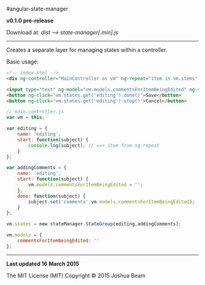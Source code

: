 #angular-state-manager

**v0.1.0 pre-release**

Download at: *dist --> state-manager[.min].js*

<hr>

Creates a separate layer for managing states within a controller.

Basic usage:
```html
<!-- index.html -->
<div ng-controller="MainController as vm" ng-repeat="item in vm.items" ng-click="vm.states.get('editing').start(item)">{{item.name}}</div>

<input type="text" ng-model="vm.models.commentsForItemBeingEdited" ng-show="vm.states.get('editing').isActive()">
<button ng-click="vm.states.get('editing').done()">Save</button>
<button ng-click="vm.states.get('editing').stop()">Cancel</button>
```

```javascript
// main.controller.js
var vm = this;

var editing = {
	name: 'editing',
	start: function(subject) {
		console.log(subject); // ==> item from ng-repeat
	}
};

var addingComments = {
	name: 'editing',
	start: function(subject) {
		vm.models.commentsForItemBeingEdited = '';
	},
	done: function(subject) {
		subject.set('comments',vm.models.commentsForItemBeingEdited);
	}
};

vm.states = new stateManager.StateGroup(editing,addingComments);

vm.models = {
	commentsForItemBeingEdited: ''
};
```

<hr>

**Last updated 16 March 2015**

The MIT License (MIT) Copyright &copy; 2015 Joshua Beam